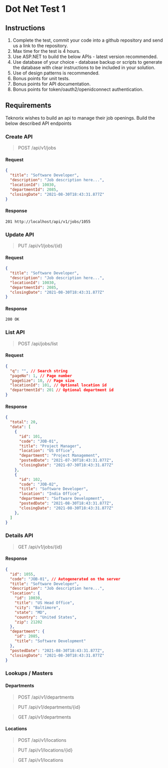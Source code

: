 # Dot Net Test 1

## Instructions
1. Complete the test, commit your code into a github repository and send us a link to the repository.
2. Max time for the test is 4 hours.
3. Use ASP.NET to build the below APIs - latest version recommended.
5. Use database of your choice - database backup or scripts to generate the database with clear instructions to be included in your solution.
6. Use of design patterns is recommended.
7. Bonus points for unit tests.
8. Bonus points for API documentation.
9. Bonus points for token/oauth2/openidconnect authentication.

## Requirements

Teknorix wishes to build an api to manage their job openings. Build the below described API endpoints

### Create API
> POST /api/v1/jobs

#### Request
```json
{
  "title": "Software Developer",
  "description": "Job description here...",
  "locationId": 10030,
  "departmentId": 2085,
  "closingDate": "2021-08-30T18:43:31.877Z"
}
```

#### Response
```
201 http://localhost/api/v1/jobs/1055
```

### Update API
> PUT /api/v1/jobs/{id}

#### Request
```json
{
  "title": "Software Developer",
  "description": "Job description here...",
  "locationId": 10030,
  "departmentId": 2085,
  "closingDate": "2021-08-30T18:43:31.877Z"
}
```

#### Response
```
200 OK
```

### List API
> POST /api/jobs/list

#### Request
```json
{
  "q": "", // Search string
  "pageNo": 1, // Page number
  "pageSize": 10, // Page size
  "locationId": 101, // Optional location id
  "departmentId": 201 // Optional department id
}
```

#### Response
```json
{
  "total": 20,
  "data": [
    {
      "id": 101,
      "code": "JOB-01",
      "title": "Project Manager",
      "location": "US Office",
      "department": "Project Management",
      "postedDate": "2021-07-30T18:43:31.877Z",
      "closingDate": "2021-07-30T18:43:31.877Z"
    },
    {
      "id": 102,
      "code": "JOB-02",
      "title": "Software Developer",
      "location": "India Office",
      "department": "Software Development",
      "postedDate": "2021-08-30T18:43:31.877Z",
      "closingDate": "2021-08-30T18:43:31.877Z"
    },
  ]
}
```

### Details API
> GET /api/v1/jobs/{id}

#### Response
```json
{
  "id": 1055,
  "code": "JOB-01", // Autogenerated on the server
  "title": "Software Developer",
  "description": "Job description here...",
  "location": {
    "id": 10030,
    "title": "US Head Office",
    "city": "Baltimore",
    "state": "MD",
    "country": "United States",
    "zip": 21202
  },
  "department": {
    "id": 2085,
    "title": "Software Development"
  },
  "postedDate": "2021-08-30T18:43:31.877Z",
  "closingDate": "2021-08-30T18:43:31.877Z"
}
```

### Lookups / Masters
#### Departments
> POST /api/v1/departments

> PUT /api/v1/departments/{id}

> GET /api/v1/departments

#### Locations
> POST /api/v1/locations

> PUT /api/v1/locations/{id}

> GET /api/v1/locations